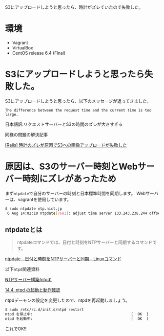 S3にアップロードしようと思ったら、時計がズレていたので失敗した。

# 環境

- Vagrant
- VirtualBox
- CentOS release 6.4 (Final)


# S3にアップロードしようと思ったら失敗した。

S3にアップロードしようと思ったら、以下のメッセージが返ってきました。

```
The difference between the request time and the current time is too large.
```

日本語訳:リクエストサーバーとS3の時間のズレが大きすぎる

同様の問題の解決記事

[[Rails] 時計のズレが原因でS3への画像アップロードが失敗した
](https://kadoppe.com/archives/2013/10/rails-carrierwave-s3-upload-failure.html)

# 原因は、S3のサーバー時刻とWebサーバー時刻にズレがあったため

まず`ntpdate`で自分のサーバーの時刻と日本標準時間を同期します。
Webサーバーは、vagrantを使用しています。

```bash
$ sudo ntpdate ntp.nict.jp
 6 Aug 14:02:10 ntpdate[7681]: adjust time server 133.243.238.244 offset 0.003161 sec
```

 ## ntpdateとは

>ntpdateコマンドでは、日付と時刻をNTPサーバーと同期するコマンドです。

[ntpdate - 日付と時刻をNTPサーバーと同期 - Linuxコマンド](https://webkaru.net/linux/ntpdate-command/)

以下`ntpd`関連資料

[NTPサーバー構築(ntpd)](https://centossrv.com/ntp.shtml)

[14.4. ntpd の起動と動作確認](http://www.turbolinux.co.jp/products/server/11s/user_guide/x6278.html)

ntpdデーモンの設定を変更したので、ntpdを再起動しましょう。

```bash
$ sudo /etc/rc.d/init.d/ntpd restart
ntpd を停止中:                                             [  OK  ]
ntpd を起動中:                                             [  OK  ]
```

これでOK!!
